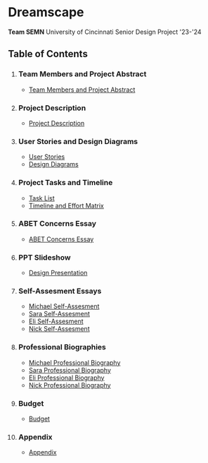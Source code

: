 # Dreamscape
**Team SEMN**
University of Cincinnati Senior Design Project '23-'24

## Table of Contents
1. ### Team Members and Project Abstract
    - [Team Members and Project Abstract](/Design%20Files/TeamandAbstract.md)

2. ### Project Description
    - [Project Description](/Design%20Files/Project-Description.md)

3. ### User Stories and Design Diagrams
    - [User Stories](/Design%20Files/UserStories.md)
    - [Design Diagrams](/Design%20Files/Design%20Diagrams/design_diagrams1.pdf)

4. ### Project Tasks and Timeline
    - [Task List](/Design%20Files/Tasklist.md)
    - [Timeline and Effort Matrix](/Design%20Files/Milestones,%20Timeline,%20and%20Effort%20Matrix.pdf)

5. ### ABET Concerns Essay
    - [ABET Concerns Essay](/Design%20Files/ConstraintEssay.pdf)

6. ### PPT Slideshow
    - [Design Presentation](/Design%20Files/DesignPresentation.pptx)

7. ### Self-Assesment Essays
    - [Michael Self-Assesment](/Design%20Files/Self-Assesment%20Essays/IndividualAssessment_Pappa.docx)
    - [Sara Self-Assesment](/Design%20Files/Self-Assesment%20Essays/Marijolovic%20Assignment%203%20Essay.docx)
    - [Eli Self-Assesment](/Design%20Files/Self-Assesment%20Essays/Capstone%20Essay%20Detmers.pdf)
    - [Nick Self-Assesment](/Design%20Files/Self-Assesment%20Essays/Senior%20Design%20Capstone%20Essay%20-%20Murray.pdf)

8. ### Professional Biographies
    - [Michael Professional Biography](/Design%20Files/Professional%20Bios/pappa.md)
    - [Sara Professional Biography](/Design%20Files/Professional%20Bios/marijolovic.md)
    - [Eli Professional Biography](/Design%20Files/Professional%20Bios/detmers.md)
    - [Nick Professional Biography](/Design%20Files/Professional%20Bios/murray.md)

9. ### Budget
    - [Budget](/Design%20Files/Budget.md)

10. ### Appendix
    - [Appendix](/Design%20Files/Appendix.md)
